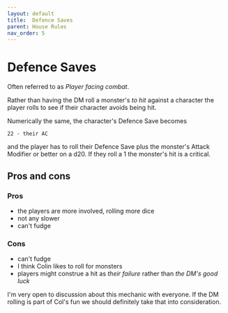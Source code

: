 ```yaml
---
layout: default
title:  Defence Saves
parent: House Rules
nav_order: 5
---
```


# Defence Saves

Often referred to as *Player facing combat*.

Rather than having the DM roll a monster's *to hit* against a character the player rolls to see if their character avoids being hit.

Numerically the same, the character's Defence Save becomes

```
22 - their AC
```

and the player has to roll their Defence Save plus the monster's Attack Modifier or better on a d20.  If they roll a 1 the monster's hit is a critical.

## Pros and cons

### Pros
* the players are more involved, rolling more dice
* not any slower
* can't fudge

### Cons
* can't fudge
* I think Colin likes to roll for monsters
* players might construe a hit as *their failure* rather than *the DM's good luck*

I'm very open to discussion about this mechanic with everyone.  If the DM rolling is part of Col's fun we should definitely take that into consideration.
